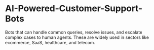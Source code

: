 # AI-Powered-Customer-Support-Bots
Bots that can handle common queries, resolve issues, and escalate complex cases to human agents. These are widely used in sectors like ecommerce, SaaS, healthcare, and telecom.
